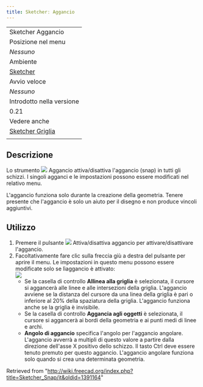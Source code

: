```yaml
---
title: Sketcherː Aggancio
---
```

|  |
| --- |
| Sketcher Aggancio |
| Posizione nel menu |
| *Nessuno* |
| Ambiente |
| [Sketcher](/Sketcher_Workbench/it "Sketcher Workbench/it") |
| Avvio veloce |
| *Nessuno* |
| Introdotto nella versione |
| 0.21 |
| Vedere anche |
| [Sketcher Griglia](/Sketcher_Grid/it "Sketcher Grid/it") |
|  |

## Descrizione

Lo strumento ![](/images/Sketcher_Snap.svg) Aggancio attiva/disattiva l'aggancio (snap) in tutti gli schizzi. I singoli agganci e le impostazioni possono essere modificati nel relativo menu.

L'aggancio funziona solo durante la creazione della geometria. Tenere presente che l'aggancio è solo un aiuto per il disegno e non produce vincoli aggiuntivi.

## Utilizzo

1. Premere il pulsante ![](/images/Sketcher_Snap.svg) Attiva/disattiva aggancio per attivare/disattivare l'aggancio.
2. Facoltativamente fare clic sulla freccia giù a destra del pulsante per aprire il menu. Le impostazioni in questo menu possono essere modificate solo se lìaggancio è attivato:  
   ![](/images/Sketcher_Snap_Menu.png)
   * Se la casella di controllo **Allinea alla griglia** è selezionata, il cursore si aggancerà alle linee e alle intersezioni della griglia. L'aggancio avviene se la distanza del cursore da una linea della griglia è pari o inferiore al 20% della spaziatura della griglia. L'aggancio funziona anche se la griglia è invisibile.
   * Se la casella di controllo **Aggancia agli oggetti** è selezionata, il cursore si aggancerà ai bordi della geometria e ai punti medi di linee e archi.
   * **Angolo di aggancio** specifica l'angolo per l'aggancio angolare. L'aggancio avverrà a multipli di questo valore a partire dalla direzione dell'asse X positivo dello schizzo. Il tasto Ctrl deve essere tenuto premuto per questo aggancio. L'aggancio angolare funziona solo quando si crea una determinata geometria.

Retrieved from "<http://wiki.freecad.org/index.php?title=Sketcher_Snap/it&oldid=1391164>"